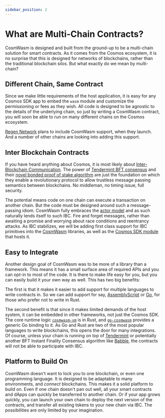 ```yaml
---
sidebar_position: 2
---
```


# What are Multi-Chain Contracts?

CosmWasm is designed and built from the ground-up to be a multi-chain solution for smart contracts. As it comes from the
Cosmos ecosystem, it is no surprise that this is designed for networks of blockchains, rather than the traditional
blockchain silos. But what exactly do we mean by multi-chain?

## Different Chain, Same Contract

Since we make little requirements of the host application, it is easy for any Cosmos SDK app to embed the `wasm` module
and customize the permissioning or fees as they wish. All code is designed to be agnostic to the details of the
underlying chain, so just by writing a CosmWasm contract, you will soon be able to run on many different chains on the
Cosmos ecosystem.

[Regen Network](https://regen.network) plans to include CosmWasm support, when they launch. And a number of other chains
are looking into adding this support.

## Inter Blockchain Contracts

If you have heard anything about Cosmos, it is most likely
about [Inter-Blockchain Communication](https://cosmos.network/ibc/). The power
of [Tendermint BFT consensus](https://tendermint.com) and
their [novel bonded proof of stake algorithm](https://blog.cosmos.network/what-does-the-launch-of-cosmos-mean-for-the-blockchain-ecosystem-952e14f67d0d)
are just the foundation on which they enable a revolutionary protocol to allow trustless message passing semantics
between blockchains. No middleman, no timing issue, full security.

The potential means code on one chain can execute a transaction on another chain. But the code must be designed around
such a message-passing idiom. CosmWasm fully embraces the [actor model](./actor) and as such naturally lends itself to
such IBC. Fire and forget messages, rather than awaiting a promise and worrying about race conditions and reentrancy
attacks. As IBC stabilizes, we will be adding first class support for IBC primitives into
the [CosmWasm](https://github.com/CosmWasm/cosmwasm) libraries, as well as
the [Cosmos SDK module](https://github.com/CosmWasm/wasmd/tree/master/x/wasm) that hosts it.

## Easy to Integrate

Another design goal of CosmWasm was to be more of a library than a framework. This means it has a small surface area of
required APIs and you can opt-in to most of the code. It is there to make life easy for you, but you can easily build it
your own way as well. This has two big benefits:

The first is that it makes it easier to add support for multiple languages to write contracts in. So we can add support
for say, [AssemblyScript](https://docs.assemblyscript.org/) or [Go](https://github.com/tinygo-org/tinygo), for those who
prefer not to write in Rust.

The second benefit is that since it makes limited demands of the host system, it can be embedded in other frameworks,
not just the Cosmos SDK. The core runtime logic [`cosmwasm-vm`](https://github.com/CosmWasm/cosmwasm/tree/master/lib/vm)
is in Rust, and [`go-cosmwasm`](https://github.com/CosmWasm/go-cosmwasm) provides a generic Go binding to it. As Go and
Rust are two of the most popular languages to write blockchains, this opens the door for many integrations. Of course,
unless your chain is running on top of [Tendermint](https://tendermint.com) or potentially another BFT Instant Finality
Consensus algorithm like [Babble](https://babble.io/), the contracts will not be able to participate with IBC.

## Platform to Build On

CosmWasm doesn't want to lock you to one blockchain, or even one programming language. It is designed to be adaptable to
many environments, and *connect* blockchains. This makes it a solid platform to build on. Even if one chain doesn't pan
out well, all your smart contracts and dApps can quickly be transferred to another chain. Or if your app grows quickly,
you can launch your own chain to deploy the next version of the contracts, and transfer all existing tokens to your new
chain via IBC. The possibilities are only limited by your imagination.
